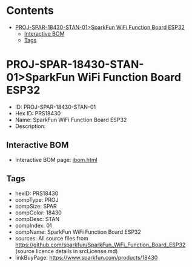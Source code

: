 



Contents
========

* [PROJ-SPAR-18430-STAN-01>SparkFun WiFi Function Board ESP32](#proj-spar-18430-stan-01sparkfun-wifi-function-board-esp32)
	* [Interactive BOM](#interactive-bom)
	* [Tags](#tags)

# PROJ-SPAR-18430-STAN-01>SparkFun WiFi Function Board ESP32

- ID: PROJ-SPAR-18430-STAN-01
- Hex ID: PRS18430
- Name: SparkFun WiFi Function Board ESP32
- Description: 

## Interactive BOM

- Interactive BOM page: [ibom.html](kicad/bom/ibom.html)

## Tags

- hexID: PRS18430
- oompType: PROJ
- oompSize: SPAR
- oompColor: 18430
- oompDesc: STAN
- oompIndex: 01
- oompName: SparkFun WiFi Function Board ESP32
- sources: All source files from https://github.com/sparkfun/SparkFun_WiFi_Function_Board_ESP32 (source licence details in srcLicense.md)
- linkBuyPage: https://www.sparkfun.com/products/18430
